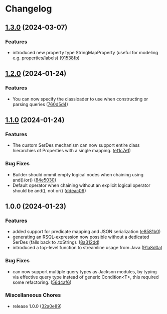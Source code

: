 # Changelog

## [1.3.0](https://github.com/idlab-discover/rsql-utils/compare/v1.2.0...v1.3.0) (2024-03-07)


### Features

* introduced new property type StringMapProperty (useful for modeling e.g. properties/labels) ([91538fb](https://github.com/idlab-discover/rsql-utils/commit/91538fbf3be91ea1225b1cdc90b71169b6233dcd))

## [1.2.0](https://github.com/idlab-discover/rsql-utils/compare/v1.1.0...v1.2.0) (2024-01-24)


### Features

* You can now specify the classloader to use when constructing or parsing queries ([760d5d4](https://github.com/idlab-discover/rsql-utils/commit/760d5d4ddc811ed7f794eff3f43cfe6fd879932d))

## [1.1.0](https://github.com/idlab-discover/rsql-utils/compare/v1.0.0...v1.1.0) (2024-01-24)


### Features

* The custom SerDes mechanism can now support entire class hierarchies of Properties with a single mapping. ([ef1c7e1](https://github.com/idlab-discover/rsql-utils/commit/ef1c7e1dd23f930189c4cf46419e782a1153f6e0))


### Bug Fixes

* Builder should ommit empty logical nodes when chaining using and()/or() ([84e5030](https://github.com/idlab-discover/rsql-utils/commit/84e50301c4aca23f3db17f32036764b5a2a3fb3d))
* Default operator when chaining without an explicit logical operator should be and(), not or() ([ddeac09](https://github.com/idlab-discover/rsql-utils/commit/ddeac0909b1b7986142f003ccb0bfd7cfbcb3cca))

## 1.0.0 (2024-01-23)


### Features

* added support for predicate mapping and JSON serialization ([e8581b0](https://github.com/idlab-discover/rsql-utils/commit/e8581b0d13f939b2fcf8d4a48059fb100b78d381))
* generating an RSQL-expression now possible without a dedicated SerDes (falls back to .toString). ([8a312dd](https://github.com/idlab-discover/rsql-utils/commit/8a312ddaabd2acc886a6010e891f4bb6aac911c3))
* introduced a top-level function to streamline usage from Java ([91a8d0a](https://github.com/idlab-discover/rsql-utils/commit/91a8d0ad1a1ec76cc49b5b153e5b44521b1dfbed))


### Bug Fixes

* can now support multiple query types as Jackson modules, by typing via effective query type instead of generic Condition&lt;T&gt;, this required some refactoring. ([56d4af6](https://github.com/idlab-discover/rsql-utils/commit/56d4af6fcb082cba1a31d1b5b58d25a5b7e62437))


### Miscellaneous Chores

* release 1.0.0 ([32a0e89](https://github.com/idlab-discover/rsql-utils/commit/32a0e895b299df46972015034f713b782941112e))
